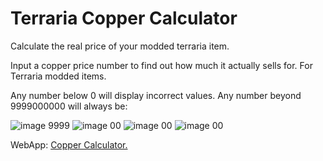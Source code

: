 # Terraria Copper Calculator
Calculate the real price of your modded terraria item.

Input a copper price number to find out how much it actually sells for.
For Terraria modded items.

Any number below 0 will display incorrect values.
Any number beyond 9999000000 will always be:

![image](https://user-images.githubusercontent.com/112866998/221027215-c634fe32-cfaa-496b-a2f1-a082a970cacf.png) 9999
![image](https://user-images.githubusercontent.com/112866998/221027288-6b2fb295-4205-41d4-a10a-f882e12b99a8.png) 00
![image](https://user-images.githubusercontent.com/112866998/221027308-bce40e4d-7efc-4e5c-a593-ad8c3aa7fb8e.png) 00
![image](https://user-images.githubusercontent.com/112866998/221027333-e1ee5407-85fd-4151-afad-55bc52102d75.png) 00


WebApp: [Copper Calculator.](https://zekusv.github.io/Terraria-copper-calculator/TerrariaCopperCalculator2.html)
